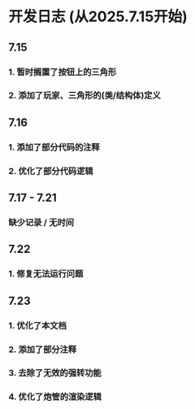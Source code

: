 # 开发日志 (从2025.7.15开始)

## 7.15 
###    1. 暂时搁置了按钮上的三角形
###    2. 添加了玩家、三角形的(类/结构体)定义

## 7.16
###    1. 添加了部分代码的注释
###    2. 优化了部分代码逻辑

## 7.17 - 7.21
###    缺少记录 / 无时间

## 7.22
###    1. 修复无法运行问题

## 7.23
###    1. 优化了本文档
###    2. 添加了部分注释
###    3. 去除了无效的强转功能
###    4. 优化了炮管的渲染逻辑

